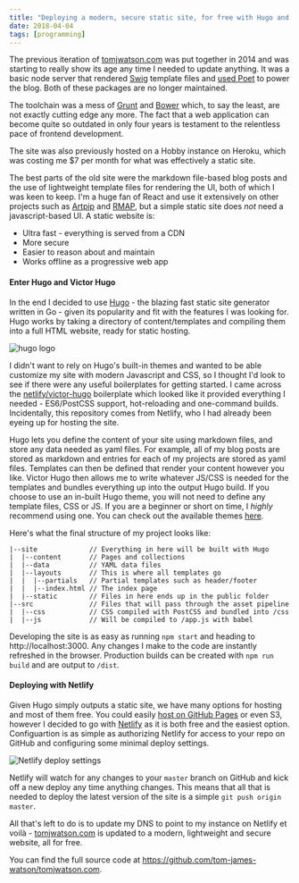 ```yaml
---
title: "Deploying a modern, secure static site, for free with Hugo and Netlify"
date: 2018-04-04
tags: [programming]
---
```


The previous iteration of [tomjwatson.com](https://tomjwatson.com) was put together in 2014 and was starting to really show its age any time I needed to update anything. It was a basic node server that rendered [Swig](https://github.com/paularmstrong/swig) template files and [used Poet](http://localhost:3000/blog/using-poet-as-a-blog-generator/) to power the blog. Both of these packages are no longer maintained.

<!--more-->

The toolchain was a mess of [Grunt](https://gruntjs.com/) and [Bower](https://bower.io/) which, to say the least, are not exactly cutting edge any more. The fact that a web application can become quite so outdated in only four years is testament to the relentless pace of frontend development.

The site was also previously hosted on a Hobby instance on Heroku, which was costing me $7 per month for what was effectively a static site.

The best parts of the old site were the markdown file-based blog posts and the use of lightweight template files for rendering the UI, both of which I was keen to keep. I'm a huge fan of React and use it extensively on other projects such as [Artpip](https://www.artpip.com/) and [RMAP](http://recommendmeaphone.com/), but a simple static site does *not* need a javascript-based UI. A static website is:

- Ultra fast - everything is served from a CDN
- More secure
- Easier to reason about and maintain
- Works offline as a progressive web app

#### Enter Hugo and Victor Hugo

In the end I decided to use [Hugo](https://gohugo.io/) - the blazing fast static site generator written in Go - given its popularity and fit with the features I was looking for. Hugo works by taking a directory of content/templates and compiling them into a full HTML website, ready for static hosting.

![hugo logo](/images/blog/hugo_logo.png)

I didn't want to rely on Hugo's built-in themes and wanted to be able customize my site with modern Javascript and CSS, so I thought I'd look to see if there were any useful boilerplates for getting started. I came across the [netlify/victor-hugo](https://github.com/netlify/victor-hugo) boilerplate which looked like it provided everything I needed - ES6/PostCSS support, hot-reloading and one-command builds. Incidentally, this repository comes from Netlify, who I had already been eyeing up for hosting the site.

Hugo lets you define the content of your site using markdown files, and store any data needed as yaml files. For example, all of my blog posts are stored as markdown and entries for each of my projects are stored as yaml files. Templates can then be defined that render your content however you like. Victor Hugo then allows me to write whatever JS/CSS is needed for the templates and bundles everything up into the output Hugo build. If you choose to use an in-built Hugo theme, you will not need to define any template files, CSS or JS. If you are a beginner or short on time, I *highly* recommend using one. You can check out the available themes [here](https://themes.gohugo.io).

Here's what the final structure of my project looks like:

```
|--site             // Everything in here will be built with Hugo
|  |--content       // Pages and collections
|  |--data          // YAML data files
|  |--layouts       // This is where all templates go
|  |  |--partials   // Partial templates such as header/footer
|  |  |--index.html // The index page
|  |--static        // Files in here ends up in the public folder
|--src              // Files that will pass through the asset pipeline
|  |--css           // CSS compiled with PostCSS and bundled into /css
|  |--js            // Will be compiled to /app.js with babel
```

Developing the site is as easy as running `npm start` and heading to http://localhost:3000. Any changes I make to the code are instantly refreshed in the browser. Production builds can be created with `npm run build` and are output to `/dist`.

#### Deploying with Netlify

Given Hugo simply outputs a static site, we have many options for hosting and most of them free. You could easily [host on GitHub Pages](https://gohugo.io/hosting-and-deployment/hosting-on-github/) or even S3, however I decided to go with [Netlify](https://www.netlify.com/) as it is both free and the easiest option. Configuartion is as simple as authorizing Netlify for access to your repo on GitHub and configuring some minimal deploy settings.

![Netlify deploy settings](/images/blog/netlify.png)

Netlify will watch for any changes to your `master` branch on GitHub and kick off a new deploy any time anything changes. This means that all that is needed to deploy the latest version of the site is a simple `git push origin master`.

All that's left to do is to update my DNS to point to my instance on Netlify et voilà - [tomjwatson.com](https://tomjwatson.com) is updated to a modern, lightweight and secure website, all for free.

You can find the full source code at https://github.com/tom-james-watson/tomjwatson.com.
